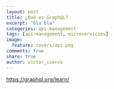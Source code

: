 ```yaml
---
layout: post
title: ¿Qué es GraphQL?
excerpt: "bla bla"
categories: api-management
tags: [api-management, microservicios]
image:
  feature: covers/api.png
comments: true
share: true
author: victor_cuervo
---
```


https://graphql.org/learn/
